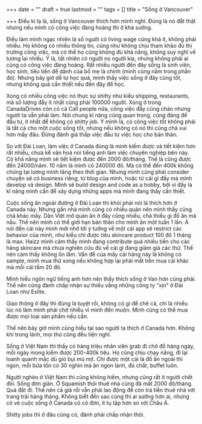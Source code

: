 +++
date = ""
draft = true
lastmod = ""
tags = []
title = "Sống ở Vancouver"

+++
Điều kì lạ là, sống ở Vancouver thích hơn mình nghĩ. Đúng là nó đắt thật nhưng nếu mình có công việc đàng hoàng thì ở khá sướng.

Điều làm mình ngạc nhiên là số người có living wage cũng khá ít, không phải nhiều. Họ không có nhiều thông tin, cũng như không chịu tham khảo đủ thị trường công việc, mà có thể họ cũng không đủ khả năng, không suy nghĩ về tương lai nhiều. Ý là, tất nhiên có người nọ người kia, nhưng không phải ai cũng có công việc đàng hoàng. Rất nhiều người đến đây sống là sinh viên, học sinh, tiêu tiền để dành của bố mẹ là chính (mình cũng nằm trong phần đó). Nhưng bây giờ dễ tự học quá, mình thấy việc sống ở đây cũng tốt, nhưng không quá cần thiết nếu đến đây để học.

Xong có nhiều công việc nó thực sự shitty như kiểu shipping, restaurants, mà số lượng đấy ít nhất cũng phải 100000 người. Xong ở trong CanadaDrives còn có cả Call people nữa, công việc đấy cũng chán nhưng người ta vẫn phải làm. Nói chung kĩ năng cũng quan trọng, cũng đáng để đầu tư, ít nhất để không có shitty job. Ý mình là, có công việc tốt không phải là tất cả cho một cuộc sống tốt, nhưng nếu không có nó thì cũng chả vui hơn mấy đâu. Đừng đánh giá thấp việc đầu tư việc học cho bản thân.

So với Đài Loan, làm việc ở Canada đúng là mình kiếm được và tiết kiệm hơn rất nhiều, chưa kể văn hoá nói tiếng anh làm việc chuyên nghiệp bên này. Có khả năng mình sẽ tiết kiệm được đến 2000 đô/tháng. Thế là cũng được đến 24000/năm. 10 năm là mình có 240000 đô. Mà có thể đến 400k không chừng tại lương mình tăng theo thời gian. Nhưng mình cũng phải consider chuyện sẽ có business riêng, từ blog của mình, hoặc từ cái gì đấy mà mình develop và design. Mình sẽ build design and code as a hobby, bởi vì đấy là kĩ năng mình cần để xây dựng những apps mà mình đang thấy cần thiết.

Cuộc sống ăn ngoài đường ở Đài Loan thì khỏi phải nói là thích hơn ở Canada này. Nhưng gần nhà mình cũng có nhiều quán nên mình thấy cũng chả khác mấy. Dân Việt mở quán ăn ở đây cũng nhiều, chả thiếu gì đồ ăn mà nấu. Thế nên mình có thể giới hạn bản thân cho mình ăn một tuần 1 lần. À nói đến cái này mình mới nhớ tới ý tưởng về một cái app sẽ restrict các behavior của mình, như kiểu chỉ được tiêu skincare product 100 đô 1 tháng là max. Haizz mình cảm thấy mình đang contribute quá nhiều tiền cho các hãng skincare mà chưa nghiên cứu đủ về cái gì đang giảm giá các thứ. Thế nên cảm thấy không ổn lắm. Vấn đề của mấy cái hãng này là không có sample, mình mua thử xong nếu không hợp lại phải mất tiền mua cái khác mà mỗi cái tầm 20 đô. 

Mình hiểu ngôn ngữ tiếng anh hơn nên thấy thích sống ở Van hơn cũng phải. Thế nên cũng đành chấp nhận sự thiếu vắng những công ty "xịn" ở Đài Loan như Eslite.

Giao thông ở đây thì đúng là tuyệt rồi, không có gì để chê cả, chỉ là nhiều lúc nó làm mình phải chờ nhiều vì mình đến muộn. Mình cũng có thể mua được mọi loại sản phẩm nếu cần.

Thế nên bây giờ mình cũng hiểu tại sao người ta thích ở Canada hơn. Không khí trong lành, mọi thứ cũng đều tiện nghi. 

Sống ở Việt Nam thì thấy có hàng triệu nhân viên grab đi chở đồ hàng ngày, mỗi ngày mong kiếm được 200-400k tiêu. Họ cũng chịu chạy nắng, đi lại loanh quanh mặc dù gió bụi mù mịt. Chỉ được một cái là đồ ăn ngoài thì ngon, mỗi bữa tốn có 30 nghìn mà ăn ngon lành, đủ chất, buffet luôn.

Người nghèo ở Việt Nam thì cũng không hiếm, nhưng cũng rất ít người chết đói. Sống đơn giản. Ở Squamish thôi thuê nhà cũng đã mất 2000 đô/tháng. Quá đắt đi. Thế nên cả già rồi vẫn phải lao động để còn trả tiền thuê nhà với trang trải hàng tháng. Không biết đến sau cùng thì ai sướng hơn ai, nhưng có vẻ cuộc sống ở Canada có cô đơn, ít tụ tập hơn so với Châu Á.

Shitty jobs thì ở đâu cũng có, đành phải chấp nhận thôi. 